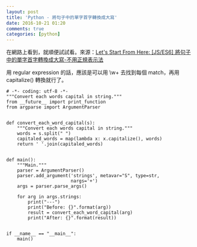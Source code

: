 ```yaml
---
layout: post
title: 'Python - 將句子中的單字首字轉換成大寫'
date: 2016-10-21 01:20
comments: true
categories: [python]
---
```

在網路上看到，就順便試試看。來源：[Let's Start From Here: [JS/ES6] 將句子中的單字首字轉換成大寫-不用正規表示法](https://zerotowhole.blogspot.tw/2016/10/jses6_20.html "Let's Start From Here: [JS/ES6] 將句子中的單字首字轉換成大寫-不用正規表示法")

用 regular expression 的話，應該是可以用 \w+ 去找到每個 match，再用 capitalize() 轉換就行了。
```
# -*- coding: utf-8 -*-
"""Convert each words capital in string."""
from __future__ import print_function
from argparse import ArgumentParser


def convert_each_word_capital(s):
    """Convert each words capital in string."""
    words = s.split(" ")
    capitaled_words = map(lambda x: x.capitalize(), words)
    return ' '.join(capitaled_words)


def main():
    """Main."""
    parser = ArgumentParser()
    parser.add_argument('strings', metavar="S", type=str,
                        nargs='+')
    args = parser.parse_args()

    for arg in args.strings:
        print("---")
        print("Before: {}".format(arg))
        result = convert_each_word_capital(arg)
        print("After: {}".format(result))


if __name__ == "__main__":
    main()
```

